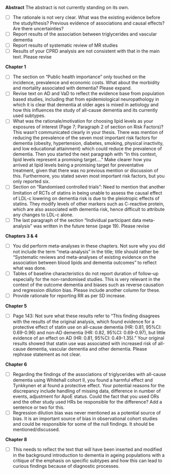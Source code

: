 
__Abstract__
The abstract is not currently standing on its own.
- [ ] The rationale is not very clear. What was the existing evidence before the study/thesis? Previous evidence of associations and causal effects? Are there uncertainties?
- [ ] Report results of the association between triglycerides and vascular dementia 
- [ ] Report results of systematic review of MR studies
- [ ] Results of your CPRD analysis are not consistent with that in the main text. Please revise

__Chapter 1__
- [ ]	The section on “Public health importance” only touched on the incidence, prevalence and economic costs. What about the morbidity and mortality associated with dementia? Please expand.
- [ ]	Revise text on AD and VaD to reflect the evidence base from population based studies, including that from epidemiological neuropathology in which it is clear that dementia at older ages is mixed in aetiology and how this influences the study of all-cause dementia and its currently used subtypes.
- [ ]	What was the rationale/motivation for choosing lipid levels as your exposures of interest (Page 7; Paragraph 2 of section on Risk Factors)? This wasn’t communicated clearly in your thesis. There was mention of reducing the prevalence of the seven most important risk factors for dementia (obesity, hypertension, diabetes, smoking, physical inactivity, and low educational attainment) which could reduce the prevalence of dementia. Then you started the next paragraph with “In this context, lipid levels represent a promising target….” Make clearer how you arrived at lipid levels being a promising target for preventative treatment, given that there was no previous mention or discussion of this. Furthermore, you stated seven most important risk factors, but you only reported six. 
- [ ]	Section on “Randomised controlled trials”: Need to mention that another limitation of RCTs of statins in being unable to assess the causal effect of LDL-c lowering on dementia risk is due to the pleiotropic effects of statins. They modify levels of other markers such as C-reactive protein, which are also associated with dementia risk, hence difficult to attribute any changes to LDL-c alone.
- [ ]	The last paragraph of the section “Individual participant data meta-analysis” was written in the future tense (page 19). Please revise

__Chapters 3 & 4__
- [ ] You did perform meta-analyses in these chapters. Not sure why you did not include the term “meta-analysis” in the title; title should rather be “Systematic reviews and meta-analyses of existing evidence on the association between blood lipids and dementia outcomes” to reflect what was done.
- [ ] Tables of baseline characteristics do not report duration of follow-up especially for the non-randomised studies. This is very relevant in the context of the outcome dementia and biases such as reverse causation and regression dilution bias. Please include another column for these.
- [ ] Provide rationale for reporting RR as per SD increase. 

__Chapter 5__
- [ ] Page 143: Not sure what these results refer to “This finding disagrees with the results of the original analysis, which found evidence for a protective effect of statin use on all-cause dementia (HR: 0.81, 95%CI: 0.69-0.96) and non-AD dementia (HR: 0.82, 95%CI: 0.69-0.97), but little evidence of an effect on AD (HR: 0.81, 95%CI: 0.49-1.35).”
Your original results showed that statin use was associated with increased risk of all-cause dementia, vascular dementia and other dementia. Please rephrase statement as not clear.

__Chapter 6__ 

- [ ] Regarding the findings of the associations of triglycerides with all-cause dementia using Whitehall cohort II, you found a harmful effect and Tynkkynen et al found a protective effect. Your potential reasons for the discrepancy include handling of missing data, difference in number of events, adjustment for ApoE status. Could the fact that you used ORs and the other study used HRs be responsible for the difference? Add a sentence or two for this.
- [ ] Regression dilution bias was never mentioned as a potential source of bias. It is an important source of bias in observational cohort studies and could be responsible for some of the null findings. It should be mentioned/discussed.

__Chapter 8__

- [ ] This needs to reflect the text that will have been inserted and modified in the background introduction to dementia in ageing populations with a critique of the emphasis on specific subtypes and how this can lead to curious findings because of diagnostic processes. 
